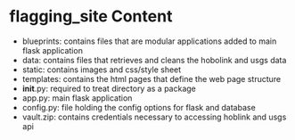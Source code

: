 # flagging_site Content 

  - blueprints: contains files that are modular applications added to main flask application
  - data: contains files that retrieves and cleans the hobolink and usgs data
  - static: contains images and css/style sheet
  - templates: contains the html pages that define the web page structure
  - __init__.py: required to treat directory as a package
  - app.py: main flask application
  - config.py: file holding the config options for flask and database
  - vault.zip: contains credentials necessary to accessing hoblink and usgs api 
